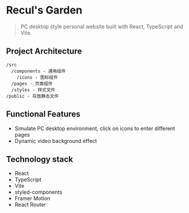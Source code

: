 # Recul's Garden

> PC desktop style personal website built with React, TypeScript and Vite.

## Project Architecture

```
/src
  /components - 通用组件
    /icons - 图标组件
  /pages - 页面组件
  /styles - 样式文件
/public - 存放静态文件
```

## Functional Features

- Simulate PC desktop environment, click on icons to enter different pages
- Dynamic video background effect

## Technology stack

- React
- TypeScript
- Vite
- styled-components
- Framer Motion
- React Router 